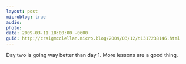 ```yaml
---
layout: post
microblog: true
audio: 
photo: 
date: 2009-03-11 18:00:00 -0600
guid: http://craigmcclellan.micro.blog/2009/03/12/t1317238146.html
---
```

Day two is going way better than day 1. More lessons are a good thing.
